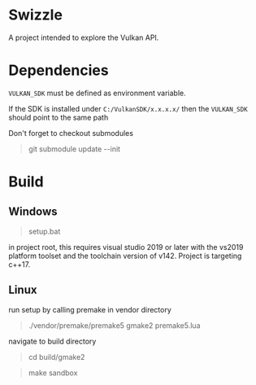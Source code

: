 
# Swizzle

A project intended to explore the Vulkan API.

# Dependencies

`VULKAN_SDK` must be defined as environment variable.

If the SDK is installed under `C:/VulkanSDK/x.x.x.x/` then the `VULKAN_SDK` should point to the same path

Don't forget to checkout submodules
> git submodule update --init

# Build

## Windows
> setup.bat

in project root, this requires visual studio 2019 or later with the vs2019 platform toolset and the toolchain version of v142. Project is targeting c++17.

## Linux

run setup by calling premake in vendor directory

> ./vendor/premake/premake5 gmake2 premake5.lua

navigate to build directory

> cd build/gmake2

> make sandbox 